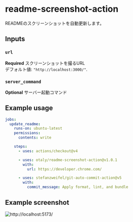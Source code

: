 # readme-screenshot-action

READMEのスクリーンショットを自動更新します。

## Inputs

### `url`

**Required** スクリーンショットを撮るURL  
デフォルト値: `"http://localhost:3000/"`.

### `server_command`
**Optional** サーバー起動コマンド

## Example usage

```yaml
jobs:
  update_readme:
    runs-on: ubuntu-latest
    permissions:
      contents: write

    steps:
      - uses: actions/checkout@v4

      - uses: otaly/readme-screenshot-action@v1.0.1
        with:
          url: https://developer.chrome.com/

      - uses: stefanzweifel/git-auto-commit-action@v5
        with:
          commit_message: Apply format, lint, and bundle
```

## Example screenshot
<!-- [README-SCREENSHOT-BEGIN] -->
![http://localhost:5173/](__screenshots__/aaa.png)
<!-- [README-SCREENSHOT-END] -->